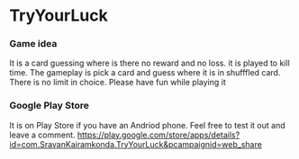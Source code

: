 # TryYourLuck

### Game idea
It is a card guessing where is there no reward and no loss. it is played to kill time. The gameplay is pick a card and guess where it is in shufffled card. There is no limit in choice. Please have fun while playing it

### Google Play Store
It is on Play Store if you have an Andriod phone. Feel free to test it out and leave a comment. 
https://play.google.com/store/apps/details?id=com.SravanKairamkonda.TryYourLuck&pcampaignid=web_share
